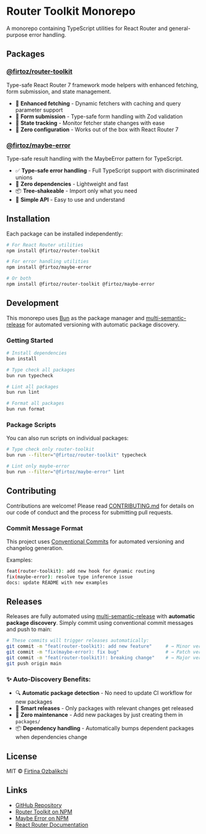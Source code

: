 # Router Toolkit Monorepo

A monorepo containing TypeScript utilities for React Router and general-purpose error handling.

## Packages

### [@firtoz/router-toolkit](./packages/router-toolkit)

Type-safe React Router 7 framework mode helpers with enhanced fetching, form submission, and state management.

- 🚀 **Enhanced fetching** - Dynamic fetchers with caching and query parameter support
- 📝 **Form submission** - Type-safe form handling with Zod validation
- 🔄 **State tracking** - Monitor fetcher state changes with ease
- 🎯 **Zero configuration** - Works out of the box with React Router 7

### [@firtoz/maybe-error](./packages/maybe-error)

Type-safe result handling with the MaybeError pattern for TypeScript.

- ✅ **Type-safe error handling** - Full TypeScript support with discriminated unions
- 🚀 **Zero dependencies** - Lightweight and fast
- 📦 **Tree-shakeable** - Import only what you need
- 🎯 **Simple API** - Easy to use and understand

## Installation

Each package can be installed independently:

```bash
# For React Router utilities
npm install @firtoz/router-toolkit

# For error handling utilities
npm install @firtoz/maybe-error

# Or both
npm install @firtoz/router-toolkit @firtoz/maybe-error
```

## Development

This monorepo uses [Bun](https://bun.sh/) as the package manager and [multi-semantic-release](https://github.com/dhoulb/multi-semantic-release) for automated versioning with automatic package discovery.

### Getting Started

```bash
# Install dependencies
bun install

# Type check all packages
bun run typecheck

# Lint all packages
bun run lint

# Format all packages
bun run format
```

### Package Scripts

You can also run scripts on individual packages:

```bash
# Type check only router-toolkit
bun run --filter="@firtoz/router-toolkit" typecheck

# Lint only maybe-error
bun run --filter="@firtoz/maybe-error" lint
```

## Contributing

Contributions are welcome! Please read [CONTRIBUTING.md](./CONTRIBUTING.md) for details on our code of conduct and the process for submitting pull requests.

### Commit Message Format

This project uses [Conventional Commits](https://www.conventionalcommits.org/) for automated versioning and changelog generation.

Examples:
```bash
feat(router-toolkit): add new hook for dynamic routing
fix(maybe-error): resolve type inference issue
docs: update README with new examples
```

## Releases

Releases are fully automated using [multi-semantic-release](https://github.com/dhoulb/multi-semantic-release) with **automatic package discovery**. Simply commit using conventional commit messages and push to main:

```bash
# These commits will trigger releases automatically:
git commit -m "feat(router-toolkit): add new feature"     # → Minor version bump
git commit -m "fix(maybe-error): fix bug"                 # → Patch version bump  
git commit -m "feat(router-toolkit)!: breaking change"    # → Major version bump
git push origin main
```

### ✨ **Auto-Discovery Benefits:**
- 🔍 **Automatic package detection** - No need to update CI workflow for new packages
- 🎯 **Smart releases** - Only packages with relevant changes get released
- 🚀 **Zero maintenance** - Add new packages by just creating them in `packages/`
- 📦 **Dependency handling** - Automatically bumps dependent packages when dependencies change

## License

MIT © [Firtina Ozbalikchi](https://github.com/firtoz)

## Links

- [GitHub Repository](https://github.com/firtoz/router-toolkit)
- [Router Toolkit on NPM](https://npmjs.com/package/@firtoz/router-toolkit)
- [Maybe Error on NPM](https://npmjs.com/package/@firtoz/maybe-error)
- [React Router Documentation](https://reactrouter.com) 